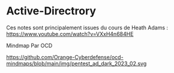 # Active-Directrory

Ces notes sont principalement issues du cours de Heath Adams : https://www.youtube.com/watch?v=VXxH4n684HE 

Mindmap Par OCD

https://github.com/Orange-Cyberdefense/ocd-mindmaps/blob/main/img/pentest_ad_dark_2023_02.svg
